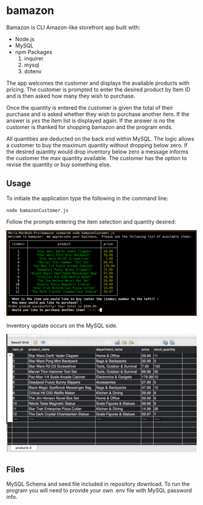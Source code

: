 # bamazon


Bamazon is CLI Amazon-like storefront app built with:
* Node.js
* MySQL
* npm Packages
    1. inquirer
    1. mysql
    1. dotenv


The app welcomes the customer and displays the available products with pricing.  The customer is prompted to enter the desired product by Item ID and is then asked how many they wish to purchase.  

Once the quantity is entered the customer is given the total of their purchase and is asked whether they wish to purchase another item.  If the answer is *yes* the item list is displayed again.  If the answer is *no* the customer is thanked for shopping bamazon and the program ends.

All quantities are deducted on the back end within MySQL.  The logic allows a customer to buy the maximum quantity without dropping below zero.  If the desired quantity would drop inventory below zero a message informs the customer the max quantity available.  The customer has the option to revise the quantity or buy something else.

## Usage

To initiate the application type the following in the command line:

`node bamazonCustomer.js`

Follow the prompts entering the item selection and quantity desired:

![Image of bamazonCustomer CLI](/workingcopy.png)

Inventory update occurs on the MySQL side.  

![Image of bamazonCustomer CLI](/mysqlshot.png)

## Files

MySQL Schema and seed file included in repository download.  To run the program you will need to provide your own .env file with MySQL password info.




